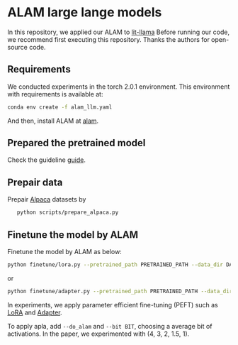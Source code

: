 
# ALAM large lange models ️

In this repository, we applied our ALAM to [lit-llama](https://github.com/Lightning-AI/lit-llama) Before running our code, we recommend first executing this repository. Thanks the authors for open-source code.

## Requirements
We conducted experiments in the torch 2.0.1 environment. This environment with requirements is available at: 
```bash
conda env create -f alam_llm.yaml
```
And then, install ALAM at [alam](https://github.com/KH9NHAKRFF/ALAM).

## Prepared the pretrained model

Check the guideline [guide](howto/download_weights.md).

## Prepair data

Prepair [Alpaca](https://github.com/tatsu-lab/stanford_alpaca) datasets by
```bash
   python scripts/prepare_alpaca.py
   ```


## Finetune the model by ALAM

Finetune the model by ALAM as below:

   ```bash
   python finetune/lora.py --pretrained_path PRETRAINED_PATH --data_dir DATA_DIR --tokenizer TOKENIZER_PATH --do_alam True --bit 2
   ```
   or 
   ```bash
   python finetune/adapter.py --pretrained_path PRETRAINED_PATH --data_dir DATA_DIR --tokenizer TOKENIZER_PATH --do_alam True --bit 2
   ```

In experiments, we apply parameter efficient fine-tuning (PEFT) such as [LoRA](https://arxiv.org/abs/2106.09685) and [Adapter](https://arxiv.org/abs/2303.16199).

To apply apla, add ```--do_alam``` and ```--bit BIT```, choosing a average bit of activations. In the paper, we experimented with (4, 3, 2, 1.5, 1).
